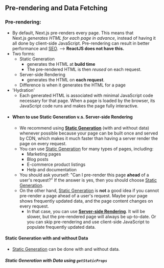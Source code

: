 ## Pre-rendering and Data Fetching

### Pre-rendering:
- By default, Next.js pre-renders every page. This means that Next.js _generates HTML for each page in advance_, instead of having it all done by client-side JavaScript. Pre-rendering can result in better performance and [SEO](https://en.wikipedia.org/wiki/Search_engine_optimization). --> **ReactJS does not have this.**
- Two forms:
	- Static Generation
		- generates the HTML at **build time**
		- The pre-rendered HTML is then _reused_ on each request.
	- Server-side Rendering
		- generates the HTML on **each request**.
	- Difference is when it generates the HTML for a page
- 'Hydration'
	- Each generated HTML is associated with minimal JavaScript code necessary for that page. When a page is loaded by the browser, its JavaScript code runs and makes the page fully interactive.
- #### When to use Static Generation v.s. Server-side Rendering
	- We recommend using [**Static Generation**](https://nextjs.org/docs/basic-features/pages#static-generation-recommended) (with and without data) whenever possible because your page can be built once and served by CDN, which makes it much faster than having a server render the page on every request.
	- You can use [Static Generation](https://nextjs.org/docs/basic-features/pages#static-generation-recommended) for many types of pages, including:
		-   Marketing pages
		-   Blog posts
		-   E-commerce product listings
		-   Help and documentation
	- You should ask yourself: "Can I pre-render this page **ahead** of a user's request?" If the answer is yes, then you should choose [Static Generation](https://nextjs.org/docs/basic-features/pages#static-generation-recommended).
	- On the other hand, [Static Generation](https://nextjs.org/docs/basic-features/pages#static-generation-recommended) is **not** a good idea if you cannot pre-render a page ahead of a user's request. Maybe your page shows frequently updated data, and the page content changes on every request.
		- In that case, you can use [**Server-side Rendering**](https://nextjs.org/docs/basic-features/pages#server-side-rendering). It will be slower, but the pre-rendered page will always be up-to-date. Or you can skip pre-rendering and use client-side JavaScript to populate frequently updated data.

#### Static Generation with and without Data
- [Static Generation](https://nextjs.org/docs/basic-features/pages#static-generation-recommended) can be done with and without data.
##### Static Generation with Data using `getStaticProps`
